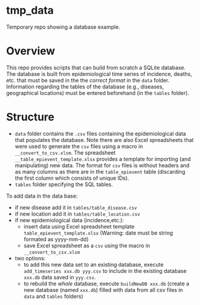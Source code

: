 # tmp_data
Temporary repo showing a database example.

Overview
========
This repo provides scripts that can build from scratch a SQLite database. 
The database is built from epidemiological time series of incidence, deaths, etc. that must be saved in the the _correct format_ in the `data` folder. Information regarding the tables of the database (e.g., diseases, geographical locations) must be entered beforehand (in the `tables` folder). 


Structure
========
 * `data` folder contains the `.csv` files containing the epidemiological data that populates the database. Note there are also Excel spreadsheets that were used to generate the `csv` files using a macro in `__convert_to_csv.xlsm`. The spreadsheet `__table_epievent_template.xlsx` provides a template for importing (and manipulating) new data. The format for `csv` files is without headers and as many columns as there are in the `table_epievent` table (discarding the first column which consists of unique IDs).
 * `tables` folder specifying the SQL tables.

To add data in the data base:
- if new disease add it in `tables/table_disease.csv` 
- if new location add it in `tables/table_location.csv`
- if new epidemiological data (incidence,etc.):
  - insert data using Excel spreadsheet template `table_epievent_template.xlsx` (Warning: date must be string formated as yyyy-mm-dd)
  - save Excel spreadsheet as a `csv` using the macro in `__convert_to_csv.xlsm`
- two options:
  - to add this new data set to an existing database, execute `add_timeseries xxx.db yyy.csv` to include in the existing database `xxx.db` data saved in `yyy.csv`.
  - to rebuild the _whole_ database, execute `buildNewDB xxx.db` (create a new database (named `xxx.db`) filled with data from all csv files in `data` and `tables` folders)


